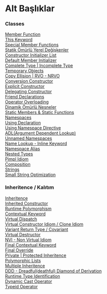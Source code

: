 # Alt Başlıklar

### Classes
[Member Function](https://github.com/onurcepnii/cpp_vault/blob/main/Classes/Class%20-%202)\
[This Keyword](https://github.com/onurcepnii/cpp_vault/blob/main/Classes/Class%20-%202#L384)\
[Special Member Functions](https://github.com/onurcepnii/cpp_vault/blob/main/Classes/Class%20-%203#L51)\
[Statik Ömürlü Yerel Değişkenler](https://github.com/onurcepnii/cpp_vault/blob/main/Classes/Class%20-%203#L171)\
[Constructor Initializer List](https://github.com/onurcepnii/cpp_vault/blob/main/Classes/Class%20-%203#L463)\
[Default Member Initializer](https://github.com/onurcepnii/cpp_vault/blob/main/Classes/Class%20-%203#L699)\
[Complete Type | Incomplete Type](https://github.com/onurcepnii/cpp_vault/blob/main/Classes/Class%20-%203#L699)\
[Temporary Objects](https://github.com/onurcepnii/cpp_vault/blob/main/Classes/Class%20-%204%20-%20RVO%20-%20NRVO#L3)\
[Copy Ellision | RVO - NRVO](https://github.com/onurcepnii/cpp_vault/blob/main/Classes/Class%20-%204%20-%20RVO%20-%20NRVO#L143)\
[Conversion Constructor](https://github.com/onurcepnii/cpp_vault/blob/main/Classes/Class%20-%204%20-%20RVO%20-%20NRVO#L143)\
[Explicit Constructor](https://github.com/onurcepnii/cpp_vault/blob/main/Classes/Class%20-%205#L237)\
[Delegating Constructor](https://github.com/onurcepnii/cpp_vault/blob/main/Classes/Class%20-%205#L464)\
[Friend Declarations](https://github.com/onurcepnii/cpp_vault/blob/main/Classes/Class%20-%206#L5)\
[Operator Overloading](https://github.com/onurcepnii/cpp_vault/blob/main/Classes/Class%20-%206#L231)\
[Dinamik Ömürlü Nesneler](https://github.com/onurcepnii/cpp_vault/blob/main/Classes/Class%20-%208#L4)\
[Static Members & Static Functions](https://github.com/onurcepnii/cpp_vault/blob/main/Classes/Class%20-%208#L159)\
[Namespaces](https://github.com/onurcepnii/cpp_vault/blob/main/Classes/Class%20-%209#L4)\
[Using Declaration](https://github.com/onurcepnii/cpp_vault/blob/main/Classes/Class%20-%209#L169)\
[Using Namespace Directive](https://github.com/onurcepnii/cpp_vault/blob/main/Classes/Class%20-%209#L283)\
[ADL(Argument Dependent Lookup)](https://github.com/onurcepnii/cpp_vault/blob/main/Classes/Class%20-%209#L487)\
[Unnamed Namespaces](https://github.com/onurcepnii/cpp_vault/blob/main/Classes/Class%20-%209#L792)\
[Name Lookup - Inline Keyword](https://github.com/onurcepnii/cpp_vault/blob/main/Classes/Class%20-%209#L918)\
[Namespace Alias](https://github.com/onurcepnii/cpp_vault/blob/main/Classes/Class%20-%209#L1079)\
[Nested Types](https://github.com/onurcepnii/cpp_vault/blob/main/Classes/Class%20-%209#L1143)\
[Pimpl Idiom](https://github.com/onurcepnii/cpp_vault/blob/main/Classes/Class%20-10#L253)\
[Composition](https://github.com/onurcepnii/cpp_vault/blob/main/Classes/Class%20-10#L253)\
[Strings](https://github.com/onurcepnii/cpp_vault/blob/main/Classes/Class%20-%2011%20-%20Strings#L4)\
[Small String Optimization](https://github.com/onurcepnii/cpp_vault/blob/main/Classes/Class%20-%2011%20-%20Strings#L102)


### Inheritence / Kalıtım
[Inheritence](https://github.com/onurcepnii/cpp_vault/blob/main/Classes/Inheritence/Inheritence%20-%201#L3)\
[Inherited Constructor](https://github.com/onurcepnii/cpp_vault/blob/main/Classes/Inheritence/Inheritence%20-%202#L2)\
[Runtime Polymorphism](https://github.com/onurcepnii/cpp_vault/blob/main/Classes/Inheritence/Inheritence%20-%202#L68)\
[Contextual Keyword](https://github.com/onurcepnii/cpp_vault/blob/main/Classes/Inheritence/Inheritence%20-%202#L232)\
[Virtual Dispatch](https://github.com/onurcepnii/cpp_vault/blob/main/Classes/Inheritence/Inheritence%20-%202#L361)\
[Virtual Constructor Idiom / Clone Idiom](https://github.com/onurcepnii/cpp_vault/blob/main/Classes/Inheritence/Inheritence%20-%202#L922)\
[Variant Return Type / Covariant](https://github.com/onurcepnii/cpp_vault/blob/main/Classes/Inheritence/Inheritence%20-%202#L1187)\
[Virtual Destructor](https://github.com/onurcepnii/cpp_vault/blob/main/Classes/Inheritence/Inheritence%20-%203#L3)\
[NVI - Non Virtual Idiom](https://github.com/onurcepnii/cpp_vault/blob/main/Classes/Inheritence/Inheritence%20-%203#L156)\
[Final Contextual Keyword](https://github.com/onurcepnii/cpp_vault/blob/main/Classes/Inheritence/Inheritence%20-%203#L275)\
[Final Override](https://github.com/onurcepnii/cpp_vault/blob/main/Classes/Inheritence/Inheritence%20-%203#L320)\
[Private | Protected Inheritence](https://github.com/onurcepnii/cpp_vault/blob/main/Classes/Inheritence/Inheritence%20-%203#L357)\
[Polymorphic Lists](https://github.com/onurcepnii/cpp_vault/blob/main/Classes/Inheritence/Inheritence%20-%203#L831)\
[Multiple Inheritence](https://github.com/onurcepnii/cpp_vault/blob/main/Classes/Inheritence/Inheritence%20-%204#L3)\
[DDD - Dreadful(deathful) Diamond of Derivation](https://github.com/onurcepnii/cpp_vault/blob/main/Classes/Inheritence/Inheritence%20-%204#L327)\
[Runtime Type Identification](https://github.com/onurcepnii/cpp_vault/blob/main/Classes/Inheritence/Inheritence%20-%204#L710)\
[Dynamic Cast Operator](https://github.com/onurcepnii/cpp_vault/blob/main/Classes/Inheritence/Inheritence%20-%205#L3)\
[Typeid Operator](https://github.com/onurcepnii/cpp_vault/blob/main/Classes/Inheritence/Inheritence%20-%205#L296)


